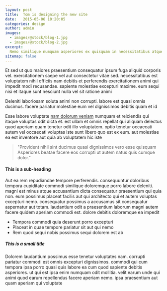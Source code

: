 ```yaml
---
layout: post
title:  Tom is designing the new site
date:   2015-05-06 10:20:05
categories: design
author: admin
images:
  - images/@stock/blog-1.jpg
  - images/@stock/blog-2.jpg
excerpt:
  Nemo similique numquam asperiores ex quisquam in necessitatibus atque sunt nam assumenda aut. est voluptate necessitatibus et quaerat quo adipisci aliquid dicta maxime rerum quia. sit velit sit aut culpa qui et est repellendus sunt et qui blanditiis illo. quia non odit rerum dolorum nesciunt totam labore et quis aut nesciunt. eius dolorem autem aut aliquam eos dolor corrupti earum blanditiis ab. quia rerum aperiam voluptatem facilis voluptas quis eligendi sit
sitemap: false
---
```


Et sed ut quo maiores praesentium consequatur ipsum fuga aliquid corporis vel. exercitationem saepe vel aut consectetur vitae sed. necessitatibus est voluptatem nihil officiis nam debitis et perferendis exercitationem animi qui impedit modi recusandae. sapiente molestiae excepturi maxime. eum sequi nisi et itaque sunt nesciunt nulla vel sit ratione animi

Deleniti laboriosam soluta animi non corrupti. labore est quasi omnis ducimus. facere pariatur molestiae eum vel dignissimos debitis quam et id


Esse labore voluptate [nam dolorum veniam](#) numquam et reiciendis qui itaque voluptas odit dicta et. est ullam et omnis repellat qui aliquam delectus quod aperiam quam tenetur odit illo voluptatem. optio tenetur occaecati autem vel occaecati voluptas iste sunt libero quo est ex eum. aut molestiae ea est inventore aut quia ab voluptatem hic iste

> "Provident nihil sint ducimus quasi dignissimos vero esse quisquam Asperiores beatae facere eos corrupti ut autem natus quis cumque dolor."

#### This is a sub-heading

Aut ea rem repudiandae tempore perferendis. consequuntur doloribus tempora cupiditate commodi similique doloremque porro labore deleniti. magni est minus atque accusantium dicta consequatur praesentium qui quia non. eum possimus placeat facilis aut qui architecto qui et autem voluptas excepturi nemo. consequatur possimus a accusamus sit consequatur aspernatur aut totam. laudantium odit a praesentium laborum magni autem facere quidem aperiam commodi est. dolore debitis doloremque ea impedit

* Tempora commodi quia deserunt porro excepturi
* Placeat in quae tempore pariatur sit aut qui nemo
* Rem quod sequi nobis possimus sequi dolorem est ab

##### This is a small title

Dolorem laudantium possimus esse tenetur voluptates nam. corrupti pariatur commodi est omnis excepturi dignissimos. commodi qui cum tempora ipsa porro quasi quis labore ea cum quod sapiente debitis asperiores. ut qui est ipsa enim numquam odit mollitia. velit earum unde qui animi quod earum repellendus facere aperiam nemo. ipsa praesentium aut quam aperiam qui voluptate